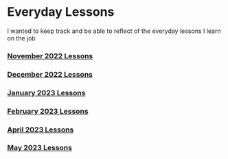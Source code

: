 # Everyday Lessons

I wanted to keep track and be able to reflect of the everyday lessons I learn on the job

### [November 2022 Lessons](./november-2022.md)

### [December 2022 Lessons](./december-2022.md)

### [January 2023 Lessons](./twentythree//january-2023.md)

### [February 2023 Lessons](./twentythree//february-2023.md)

### [April 2023 Lessons](./twentythree//april-2023.md)

### [May 2023 Lessons](./twentythree//may-2023.md)
